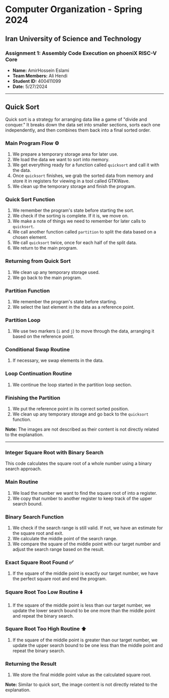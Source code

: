 # Computer Organization - Spring 2024
## Iran University of Science and Technology

### Assignment 1: Assembly Code Execution on phoeniX RISC-V Core

- **Name:** AmirHossein Eslami
- **Team Members:** Ali Hendi
- **Student ID:** 400411099
- **Date:** 5/27/2024

---
## Quick Sort

Quick sort is a strategy for arranging data like a game of "divide and conquer." It breaks down the data set into smaller sections, sorts each one independently, and then combines them back into a final sorted order.

### Main Program Flow ⚙️

1. We prepare a temporary storage area for later use.
2. We load the data we want to sort into memory.
3. We get everything ready for a function called `quicksort` and call it with the data.
4. Once `quicksort` finishes, we grab the sorted data from memory and store it in registers for viewing in a tool called GTKWave.
5. We clean up the temporary storage and finish the program.

### Quick Sort Function 

1. We remember the program's state before starting the sort.
2. We check if the sorting is complete. If it is, we move on.
3. We make a note of things we need to remember for later calls to `quicksort`.
4. We call another function called `partition` to split the data based on a chosen element.
5. We call `quicksort` twice, once for each half of the split data.
6. We return to the main program.

### Returning from Quick Sort 

1. We clean up any temporary storage used.
2. We go back to the main program.

### Partition Function 

1. We remember the program's state before starting.
2. We select the last element in the data as a reference point.

### Partition Loop 

1. We use two markers (`i` and `j`) to move through the data, arranging it based on the reference point.

### Conditional Swap Routine  

1. If necessary, we swap elements in the data.

### Loop Continuation Routine 

1. We continue the loop started in the partition loop section.

### Finishing the Partition 

1. We put the reference point in its correct sorted position.
2. We clean up any temporary storage and go back to the `quicksort` function.

**Note:** The images are not described as their content is not directly related to the explanation. 

---

### Integer Square Root with Binary Search 

This code calculates the square root of a whole number using a binary search approach.

### Main Routine ️

1. We load the number we want to find the square root of into a register.
2. We copy that number to another register to keep track of the upper search bound.

### Binary Search Function  

1. We check if the search range is still valid. If not, we have an estimate for the square root and exit.
2. We calculate the middle point of the search range.
3. We compare the square of the middle point with our target number and adjust the search range based on the result.

### Exact Square Root Found ✅

1. If the square of the middle point is exactly our target number, we have the perfect square root and end the program.

### Square Root Too Low Routine ⬇️

1. If the square of the middle point is less than our target number, we update the lower search bound to be one more than the middle point and repeat the binary search.

### Square Root Too High Routine ⬆️

1. If the square of the middle point is greater than our target number, we update the upper search bound to be one less than the middle point and repeat the binary search.

### Returning the Result 

1. We store the final middle point value as the calculated square root.

**Note:** Similar to quick sort, the image content is not directly related to the explanation. 
